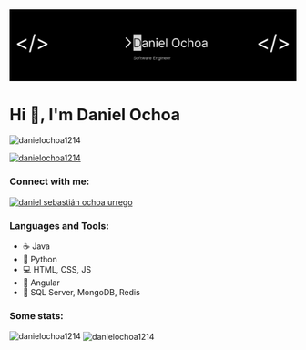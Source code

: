 <img src="Banner.png">

# Hi 👋, I'm Daniel Ochoa
<p align="left"> <img src="https://komarev.com/ghpvc/?username=danielochoa1214&label=Profile%20views&color=0e75b6&style=flat" alt="danielochoa1214" /> </p>

<p align="left"> <a href="https://github.com/ryo-ma/github-profile-trophy"><img src="https://github-profile-trophy.vercel.app/?username=danielochoa1214" alt="danielochoa1214" /></a> </p>

### Connect with me:
<p align="left">
  <a href="https://www.linkedin.com/in/daniel-sebastian-ochoa-urrego/" target="blank">
    <img align="center"                  
      src="https://raw.githubusercontent.com/rahuldkjain/github-profile-readme-generator/master/src/images/icons/Social/linked-in-alt.svg" alt="daniel sebastián ochoa urrego" height="30" width="40" />
  </a>
</p>

### Languages and Tools:

- ☕️ Java
- 🐍 Python
- 💻 HTML, CSS, JS
- 📐 Angular
- 💾 SQL Server, MongoDB, Redis

### Some stats: 

<p><img align="left" src="https://github-readme-stats.vercel.app/api/top-langs?username=danielochoa1214&show_icons=true&locale=en&layout=compact" alt="danielochoa1214" /></p>

<p>&nbsp;<img align="center" src="https://github-readme-stats.vercel.app/api?username=danielochoa1214&show_icons=true&locale=en" alt="danielochoa1214" /></p>
